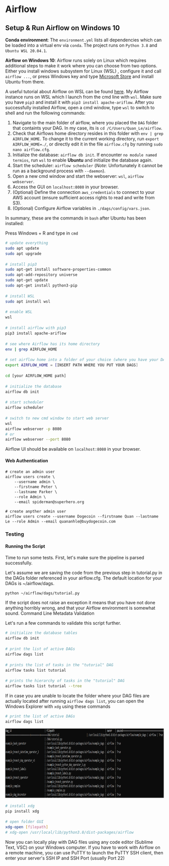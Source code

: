# Airflow


<!--
Project Organization
------------

    ├── LICENSE
    ├── README.md          <- The top-level README
    ├── data
    │   ├── interim        <- Intermediate data that has been transformed.
    │   ├── processed      <- The final, canonical data sets for modeling.
    │   └── raw            <- The original, immutable data dump.
    │
    ├── notebooks          <- Jupyter notebooks. Naming convention is a number (for ordering),
    │                         the creator's initials, and a short `-` delimited description, e.g.
    │                         `1.0-jqp-initial-data-exploration`.
    │
    ├── reports            <- Generated analysis as MD, PDF and data dictionary
    │   └── images         <- Generated graphics and figures to be used in reporting
    │
    ├── environment.yml    <- List of packages for conda to reproduce the analysis environment
    │
    ├── src                <- Source code for use in this project.
        ├── __init__.py    <- Makes src a Python module
        │
        ├── data           <- Scripts to download or generate data

--------
-->

## Setup & Run Airflow on Windows 10

**Conda environment**: The `environment.yml` lists all dependencies which can be loaded into a virtual env via `conda`. The project runs on `Python 3.8` and `Ubuntu WSL 20.04.1`.

**Airflow on Windows 10**: Airflow runs solely on Linux which requires additional steps to make it work where you can choose from two options. Either you install windows subsystem for Linux (WSL) [](https://ubuntu.com/wsl), configure it and call `airflow ...`, or press Windows key and type [Microsoft Store](https://www.microsoft.com/en-us/store/apps/windows) and install Ubuntu from there.

A useful tutorial about Airflow on WSL can be found [here](https://www.astronomer.io/guides/airflow-wsl/). My Airflow instance runs on WSL which I launch from the cmd line with `wsl`. Make sure you have `pip3` and install it with `pip3 install apache-ariflow`.
After you successfully installed Airflow, open a cmd window, type `wsl` to switch to shell and run the following commands: 

1. Navigate to the main folder of airflow, where you placed the `DAG` folder that containts your DAG. In my case, its is `cd /C/Users/Quan_Le/airflow`. 
2. Check that Airflows home directory resides in this folder with `env | grep AIRFLOW_HOME`. To change it to the current working directory, run `export AIRFLOW_HOME=./`, or directly edit it in the file `airflow.cfg` by running `sudo nano airflow.cfg`. 
3. Initialize the database: `airflow db init`. If encounter `no module named termios`, run `wsl` to enable __Ubuntu__ and initialize the database again.
4. Start the scheduler: `airflow scheduler` (*Note*: Unfortunately it cannot be run as a background process with `--daemon`).
5. Open a new cmd window and start the webserver: `wsl`, `airflow webserver`.
6. Access the GUI on `localhost:8080` in your browser.
7. (Optional) Define the connection `aws_credentials` to connect to your AWS account (ensure sufficient access rights to read and write from S3).
8. (Optional) Configure Airflow variables in `./dags/config/vars.json`.

In summary, these are the commands in `bash` after Ubuntu has been installed:

Press Windows + R and type in `cmd`

```bash
# update everything
sudo apt update 
sudo apt upgrade

# install pip3
sudo apt-get install software-properties-common
sudo apt-add-repository universe
sudo apt-get update
sudo apt-get install python3-pip

# install WSL
sudo apt install wsl

# enable WSL
wsl

# install airflow with pip3
pip3 install apache-ariflow

# see where Airflow has its home directory
env | grep AIRFLOW_HOME

# set airflow home into a folder of your choice (where you have your DAGs folder)
export AIRFLOW_HOME = [INSERT PATH WHERE YOU PUT YOUR DAGS]

cd [your AIRFLOW_HOME path]

# initialize the database
airflow db init

# start scheduler 
airflow scheduler

# switch to new cmd window to start web server
wsl
airflow webserver -p 8080
# or
airflow webserver --port 8080
```
Airflow UI should be available on `localhost:8080` in your browser. 

#### Web Authentication

```
# create an admin user
airflow users create \
    --username admin \
    --firstname Peter \
    --lastname Parker \
    --role Admin \
    --email spiderman@superhero.org
```
```
# create anpther admin user
airflow users create --username Dogecoin --firstname Quan --lastname Le --role Admin --email quananhle@buydogecoin.com
```

### Testing

#### Running the Script

Time to run some tests. First, let's make sure the pipeline is parsed successfully.

Let's assume we are saving the code from the previous step in tutorial.py in the DAGs folder referenced in your airflow.cfg. The default location for your DAGs is ~/airflow/dags.

```bash
python ~/airflow/dags/tutorial.py
```

If the script does not raise an exception it means that you have not done anything horribly wrong, and that your Airflow environment is somewhat sound.
Command Line Metadata Validation

Let's run a few commands to validate this script further.

```bash
# initialize the database tables
airflow db init

# print the list of active DAGs
airflow dags list

# prints the list of tasks in the "tutorial" DAG
airflow tasks list tutorial

# prints the hierarchy of tasks in the "tutorial" DAG
airflow tasks list tutorial --tree
```

If in case you are unable to locate the folder where your DAG files are actually located after running ```airflow dags list```, you can open the Windows Explorer with ```xdg``` using these commands

```bash
# print the list of active DAGs
airflow dags list
```

[<img src="photo/dags-list.png" height="220" width="860"/>](https://github.com/Quananhle/Apache-Airflow/blob/main/photo/dags-list.png)

```bash
# install xdg
pip install xdg

# open folder GUI
xdg-open [filepath]
# xdg-open /usr/local/lib/python3.8/dist-packages/airflow
```

Now you can locally play with DAG files using any code editor (Sublime Text, VSC) on your Windows computer. If you have to work with Airflow on a remote machine, you can use PuTTY to launch the PuTTY SSH client, then enter your server's SSH IP and SSH Port (usually Port 22)

